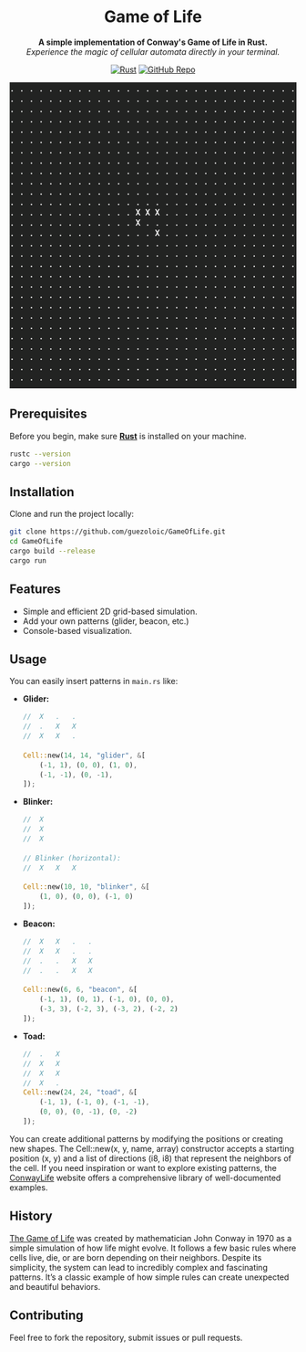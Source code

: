 <h1 align="center">Game of Life</h1>

<p align="center">
<strong> A simple implementation of Conway's Game of Life in Rust.</strong> <br> <em>Experience the magic of cellular automata directly in your terminal.</em>
</p>

<p align="center">
  <a href="https://www.rust-lang.org"><img alt="Rust" src="https://img.shields.io/badge/Rust-Programming%20Language-orange?logo=rust&logoColor=white" /></a>
  <a href="https://github.com/guezoloic/GameOfLife"><img alt="GitHub Repo" src="https://img.shields.io/badge/Source-GitHub-181717?logo=github" /></a>
</p>

![glider](/media/glider.gif)

## Prerequisites

Before you begin, make sure [**Rust**](https://www.rust-lang.org) is installed on your machine.
```bash
rustc --version
cargo --version
```


## Installation
Clone and run the project locally:
```bash
git clone https://github.com/guezoloic/GameOfLife.git
cd GameOfLife
cargo build --release
cargo run
```

## Features
- Simple and efficient 2D grid-based simulation.
- Add your own patterns (glider, beacon, etc.)
- Console-based visualization.

## Usage

You can easily insert patterns in `main.rs` like: 

- **Glider:** 
    ```rust
    //  X   .   .
    //  .   X   X
    //  X   X   .

    Cell::new(14, 14, "glider", &[
        (-1, 1), (0, 0), (1, 0),
        (-1, -1), (0, -1),
    ]);
    ```

- **Blinker:**
    ```rust
    //  X
    //  X
    //  X

    // Blinker (horizontal):
    //  X   X   X

    Cell::new(10, 10, "blinker", &[
        (1, 0), (0, 0), (-1, 0)
    ]);
    ```

- **Beacon:**
    ```rust
    //  X   X   .   .
    //  X   X   .   .
    //  .   .   X   X
    //  .   .   X   X

    Cell::new(6, 6, "beacon", &[
        (-1, 1), (0, 1), (-1, 0), (0, 0),
        (-3, 3), (-2, 3), (-3, 2), (-2, 2)
    ]);
    ```

- **Toad:**
    ```rust
    //  .   X   
    //  X   X   
    //  X   X
    //  X   .
    Cell::new(24, 24, "toad", &[
        (-1, 1), (-1, 0), (-1, -1), 
        (0, 0), (0, -1), (0, -2)
    ]);
    ```

You can create additional patterns by modifying the positions or creating new shapes. The Cell::new(x, y, name, array) constructor accepts a starting position (x, y) and a list of directions (i8, i8) that represent the neighbors of the cell.
If you need inspiration or want to explore existing patterns, the [ConwayLife](https://conwaylife.com) website offers a comprehensive library of well-documented examples.

## History

[The Game of Life](https://en.wikipedia.org/wiki/Conway%27s_Game_of_Life) was created by mathematician John Conway in 1970 as a simple simulation of how life might evolve. It follows a few basic rules where cells live, die, or are born depending on their neighbors. Despite its simplicity, the system can lead to incredibly complex and fascinating patterns. It’s a classic example of how simple rules can create unexpected and beautiful behaviors.

## Contributing 
Feel free to fork the repository, submit issues or pull requests.
